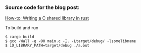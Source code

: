 ### Source code for the blog post:

[How-to: Writing a C shared library in rust](http://blog.asleson.org/2021/02/23/how-to-writing-a-c-shared-library-in-rust/)

To build and run
```
$ cargo build
$ gcc -Wall -g -O0 main.c -I. -Ltarget/debug/ -lsomelibname
$ LD_LIBRARY_PATH=target/debug ./a.out
```
